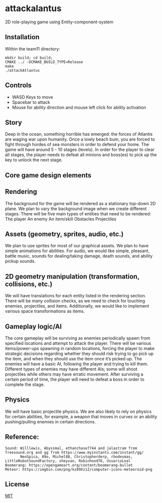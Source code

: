 # attackalantus
2D role-playing game using Entity-component-system

## Installation
Within the team11 directory:
```
mkdir build; cd build;
CMAKE ../ -DCMAKE_BUILD_TYPE=Release
make
./attackAtlantus
```

## Controls
- WASD Keys to move
- Spacebar to attack
- Mouse for ability direction and mouse left click for ability activation
## Story
Deep in the ocean, something horrible has emerged: the forces of Atlantis are waging war upon humanity. Once a lowly beach bum, you are forced to fight through hordes of sea monsters in order to defend your home. The game will have around 5 - 10 stages (levels). In order for the player to clear all stages, the player needs to defeat all minions and boss(es) to pick up the key to unlock the next stage. 
## Core game design elements
## Rendering
The background for the game will be rendered as a stationary top-down 2D plane. We plan to vary the background image when we create different stages. There will be five main types of entities that need to be rendered: 
The player
An enemy
An item/skill
Obstacles
Projectiles
## Assets (geometry, sprites, audio, etc.)
We plan to use sprites for most of our graphical assets. We plan to have simple animations for abilities. For audio, we would like simple, pleasant, battle music, sounds for dealing/taking damage, death sounds, and ability pickup sounds.
## 2D geometry manipulation (transformation, collisions, etc.)
We will have translations for each entity listed in the rendering section. There will be many collision checks, as we need to check for touching enemies, projectiles, and items. Additionally, we would like to implement various space transformations as items.
## Gameplay logic/AI
The core gameplay will be surviving as enemies periodically spawn from specified locations and attempt to attack the player. There will be various items/power-ups spawning in random locations, forcing the player to make strategic decisions regarding whether they should risk trying to go pick up the item, and when they should use the item once it’s picked up. The enemies will have a basic AI, following the player and trying to kill them. Different types of enemies may have different AIs; some will shoot projectiles while others may have erratic movement. After surviving a certain period of time, the player will need to defeat a boss in order to complete the stage.
## Physics
We will have basic projectile physics. We are also likely to rely on physics for certain abilities, for example, a weapon that moves in curves or an ability pushing/pulling enemies in certain directions.


## Reference:
    Sound: Willlewis, Abyssmal, ethanchase7744 and jalastram from freesound.org and gg from https://www.myinstants.com/instant/gg/
           NeoSpica, 89o, Michel88, Christopherderp, rhodesmas, LittleRobotSoundFactory, sheyvan, Robinhood76, UsuarioLeal
    Boomerang: https://opengameart.org/content/boomerang-bullet
    Meteor: https://imgbin.com/png/kz89Xz1Z/computer-icons-meteoroid-png
## License
[MIT](https://choosealicense.com/licenses/mit/)
